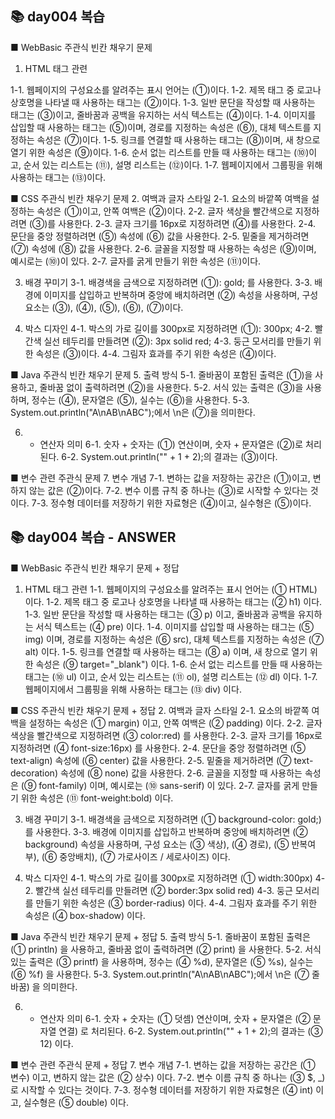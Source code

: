 ## 📚 day004 복습  
■ WebBasic 주관식 빈칸 채우기 문제
1. HTML 태그 관련

1-1. 웹페이지의 구성요소를 알려주는 표시 언어는 (①)이다.
1-2. 제목 태그 중 로고나 상호명을 나타낼 때 사용하는 태그는 (②)이다.
1-3. 일반 문단을 작성할 때 사용하는 태그는 (③)이고, 줄바꿈과 공백을 유지하는 서식 텍스트는 (④)이다.
1-4. 이미지를 삽입할 때 사용하는 태그는 (⑤)이며, 경로를 지정하는 속성은 (⑥), 대체 텍스트를 지정하는 속성은 (⑦)이다.
1-5. 링크를 연결할 때 사용하는 태그는 (⑧)이며, 새 창으로 열기 위한 속성은 (⑨)이다.
1-6. 순서 없는 리스트를 만들 때 사용하는 태그는 (⑩)이고, 순서 있는 리스트는 (⑪), 설명 리스트는 (⑫)이다.
1-7. 웹페이지에서 그룹핑을 위해 사용하는 태그는 (⑬)이다.

■ CSS 주관식 빈칸 채우기 문제
2. 여백과 글자 스타일
2-1. 요소의 바깥쪽 여백을 설정하는 속성은 (①)이고, 안쪽 여백은 (②)이다.
2-2. 글자 색상을 빨간색으로 지정하려면 (③)를 사용한다.
2-3. 글자 크기를 16px로 지정하려면 (④)를 사용한다.
2-4. 문단을 중앙 정렬하려면 (⑤) 속성에 (⑥) 값을 사용한다.
2-5. 밑줄을 제거하려면 (⑦) 속성에 (⑧) 값을 사용한다.
2-6. 글꼴을 지정할 때 사용하는 속성은 (⑨)이며, 예시로는 (⑩)이 있다.
2-7. 글자를 굵게 만들기 위한 속성은 (⑪)이다.

3. 배경 꾸미기
3-1. 배경색을 금색으로 지정하려면 (①): gold; 를 사용한다.
3-3. 배경에 이미지를 삽입하고 반복하며 중앙에 배치하려면 (②) 속성을 사용하며, 구성 요소는 (③), (④), (⑤), (⑥), (⑦)이다.

4. 박스 디자인
4-1. 박스의 가로 길이를 300px로 지정하려면 (①): 300px;
4-2. 빨간색 실선 테두리를 만들려면 (②): 3px solid red;
4-3. 둥근 모서리를 만들기 위한 속성은 (③)이다.
4-4. 그림자 효과를 주기 위한 속성은 (④)이다.

■ Java 주관식 빈칸 채우기 문제
5. 출력 방식
5-1. 줄바꿈이 포함된 출력은 (①)을 사용하고, 줄바꿈 없이 출력하려면 (②)을 사용한다.
5-2. 서식 있는 출력은 (③)을 사용하며, 정수는 (④), 문자열은 (⑤), 실수는 (⑥)을 사용한다.
5-3. System.out.println("A\nAB\nABC");에서 \n은 (⑦)을 의미한다.

6. + 연산자 의미
6-1. 숫자 + 숫자는 (①) 연산이며, 숫자 + 문자열은 (②)로 처리된다.
6-2. System.out.println("" + 1 + 2);의 결과는 (③)이다.

■ 변수 관련 주관식 문제
7. 변수 개념
7-1. 변하는 값을 저장하는 공간은 (①)이고, 변하지 않는 값은 (②)이다.
7-2. 변수 이름 규칙 중 하나는 (③)로 시작할 수 있다는 것이다.
7-3. 정수형 데이터를 저장하기 위한 자료형은 (④)이고, 실수형은 (⑤)이다. 

## 📚 day004 복습   - ANSWER
■ WebBasic 주관식 빈칸 채우기 문제 + 정답
1. HTML 태그 관련
1-1. 웹페이지의 구성요소를 알려주는 표시 언어는 (① HTML) 이다. 
1-2. 제목 태그 중 로고나 상호명을 나타낼 때 사용하는 태그는 (② h1) 이다. 
1-3. 일반 문단을 작성할 때 사용하는 태그는 (③ p) 이고, 줄바꿈과 공백을 유지하는 서식 텍스트는 (④ pre) 이다. 
1-4. 이미지를 삽입할 때 사용하는 태그는 (⑤ img) 이며, 경로를 지정하는 속성은 (⑥ src), 대체 텍스트를 지정하는 속성은 (⑦ alt) 이다. 
1-5. 링크를 연결할 때 사용하는 태그는 (⑧ a) 이며, 새 창으로 열기 위한 속성은 (⑨ target="_blank") 이다. 
1-6. 순서 없는 리스트를 만들 때 사용하는 태그는 (⑩ ul) 이고, 순서 있는 리스트는 (⑪ ol), 설명 리스트는 (⑫ dl) 이다. 
1-7. 웹페이지에서 그룹핑을 위해 사용하는 태그는 (⑬ div) 이다.

■ CSS 주관식 빈칸 채우기 문제 + 정답
2. 여백과 글자 스타일
2-1. 요소의 바깥쪽 여백을 설정하는 속성은 (① margin) 이고, 안쪽 여백은 (② padding) 이다. 
2-2. 글자 색상을 빨간색으로 지정하려면 (③ color:red) 를 사용한다. 
2-3. 글자 크기를 16px로 지정하려면 (④ font-size:16px) 를 사용한다. 
2-4. 문단을 중앙 정렬하려면 (⑤ text-align) 속성에 (⑥ center) 값을 사용한다. 
2-5. 밑줄을 제거하려면 (⑦ text-decoration) 속성에 (⑧ none) 값을 사용한다. 
2-6. 글꼴을 지정할 때 사용하는 속성은 (⑨ font-family) 이며, 예시로는 (⑩ sans-serif) 이 있다. 
2-7. 글자를 굵게 만들기 위한 속성은 (⑪ font-weight:bold) 이다.

3. 배경 꾸미기
3-1. 배경색을 금색으로 지정하려면 (① background-color: gold;) 를 사용한다. 
3-3. 배경에 이미지를 삽입하고 반복하며 중앙에 배치하려면 (② background) 속성을 사용하며, 구성 요소는 (③ 색상), (④ 경로), (⑤ 반복여부), (⑥ 중앙배치), (⑦ 가로사이즈 / 세로사이즈) 이다.

4. 박스 디자인
4-1. 박스의 가로 길이를 300px로 지정하려면 (① width:300px) 
4-2. 빨간색 실선 테두리를 만들려면 (② border:3px solid red) 
4-3. 둥근 모서리를 만들기 위한 속성은 (③ border-radius) 이다. 
4-4. 그림자 효과를 주기 위한 속성은 (④ box-shadow) 이다.

■ Java 주관식 빈칸 채우기 문제 + 정답
5. 출력 방식
5-1. 줄바꿈이 포함된 출력은 (① println) 을 사용하고, 줄바꿈 없이 출력하려면 (② print) 을 사용한다. 5-2. 서식 있는 출력은 (③ printf) 을 사용하며, 정수는 (④ %d), 문자열은 (⑤ %s), 실수는 (⑥ %f) 을 사용한다. 
5-3. System.out.println("A\nAB\nABC");에서 \n은 (⑦ 줄바꿈) 을 의미한다.

6. + 연산자 의미
6-1. 숫자 + 숫자는 (① 덧셈) 연산이며, 숫자 + 문자열은 (② 문자열 연결) 로 처리된다. 
6-2. System.out.println("" + 1 + 2);의 결과는 (③ 12) 이다.

■ 변수 관련 주관식 문제 + 정답
7. 변수 개념
7-1. 변하는 값을 저장하는 공간은 (① 변수) 이고, 변하지 않는 값은 (② 상수) 이다. 
7-2. 변수 이름 규칙 중 하나는 (③ $, _) 로 시작할 수 있다는 것이다. 
7-3. 정수형 데이터를 저장하기 위한 자료형은 (④ int) 이고, 실수형은 (⑤ double) 이다.